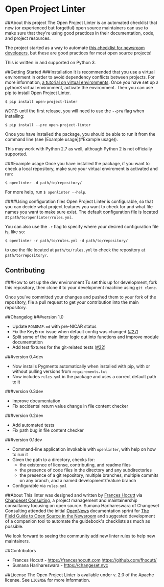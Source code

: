 # Open Project Linter

##About this project
The Open Project Linter is an automated checklist that new (or experienced
but forgetful) open source maintainers can use to make sure that they're
using good practices in their documentation, code, and project resources.

The project started as a way to automate
[this checklist for newsroom developers](https://docs.google.com/document/d/1kTtHAgzlyteODMia1JmIGbKkjGugxKMZfxoWEGdku_Q/edit#),
but these are good practices for most open source projects!

This is written in and supported on Python 3.

##Getting Started
###Installation
It is recommended that you use a virtual environment in order to avoid
dependency conflicts between projects. For more information,
[a tutorial on virtual environments](http://docs.python-guide.org/en/latest/dev/virtualenvs/).
Once you have set up a python3 virtual environment, activate the environment.
Then you can use pip to install Open Project Linter.
```
$ pip install open-project-linter
```
*NOTE:* until the first release, you will need to use the `--pre` flag when installing:
```
$ pip install --pre open-project-linter
```

Once you have installed the package, you should be able to run it from the
command line (see [Example usage](#Example usage)).

This may work with Python 2.7 as well, although Python 2 is not officially
supported.

###Example usage
Once you have installed the package, if you want to check a local repository,
make sure your virtual enviroment is activated and run:
```
$ openlinter -d path/to/repository/
```

For more help, run `$ openlinter --help`.

####Using configuration files
Open Project Linter is configurable, so that you can decide what project
features you want to check for and what file names you want to make sure
exist. The default configuration file is located at
`path/to/openlinter/rules.yml`.

You can also use the `-r` flag to specify where your desired configuration file
is, like so:
```
$ openlinter -r path/to/rules.yml -d path/to/repository/
```
to use the file located at `path/to/rules.yml` to check the repository at
`path/to/repository/`.

## Contributing
###How to set up the dev environment
To set this up for development, fork this repository, then clone it to
your development machine using `git clone`.

Once you've committed your changes and pushed them to your fork of the
repository, file a pull request to get your contribution into the main
repository.

##Changelog
###version 1.0
* Update `ROADMAP.md` with pre-NICAR status
* Fix the KeyError issue when default config was changed ([#27](https://github.com/OpenNewsLabs/open-project-linter/issues/27))
* Split some of the main linter logic out into functions and improve module
  documentation
* Add test fixtures for the git-related tests ([#22](https://github.com/OpenNewsLabs/open-project-linter/issues/22))

###version 0.4dev
* Now installs Pygments automatically when installed with pip, with or
  without pulling versions from `requirements.txt`
* Now includes `rules.yml` in the package and uses a correct default path
  to it

###version 0.3dev
* Improve documentation
* Fix accidental return value change in file content checker

###version 0.2dev
* Add automated tests
* Fix path bug in file content checker

###version 0.1dev
* Command-line application invokable with `openlinter`, with help on
  how to run it
* Given the path to a directory, checks for:
    * the existence of license, contributing, and readme files
    * the presence of code files in the directory and any subdirectories
    * the presence of a git repository, multiple branches,
      multiple commits on any branch, and a named development/feature branch
* Configurable via `rules.yml`

##About
This linter was designed and written by [Frances Hocutt](https://franceshocutt.com/cv/) via [Changeset Consulting](http://changeset.nyc/), a project management and maintainership consultancy focusing on open source. Sumana Harihareswara of Changeset Consulting attended the initial [OpenNews](https://opennews.org/) documentation sprint for [The Field Guide to Open Source in the Newsroom](http://fieldguide.opennews.org/) and suggested development of a companion tool to automate the guidebook's checklists as much as possible.

We look forward to seeing the community add new linter rules to help new maintainers.

##Contributors
* Frances Hocutt - https://franceshocutt.com https://github.com/fhocutt/
* Sumana Harihareswara - https://changeset.nyc

##License
The Open Project Linter is available under v. 2.0 of the Apache license.
See `LICENSE` for more information.
